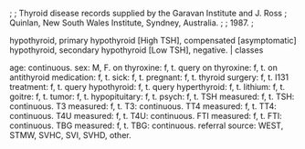 ;
; Thyroid disease records supplied by the Garavan Institute and J. Ross
; Quinlan, New South Wales Institute, Syndney, Australia.
;
; 1987.
;

hypothyroid, primary hypothyroid [High TSH], compensated [asymptomatic] hypothyroid, secondary hypothyroid [Low TSH], negative.	|  classes

age:				continuous.
sex:				M, F.
on thyroxine:			f, t.
query on thyroxine:		f, t.
on antithyroid medication:	f, t.
sick:				f, t.
pregnant:			f, t.
thyroid surgery:		f, t.
I131 treatment:			f, t.
query hypothyroid:		f, t.
query hyperthyroid:		f, t.
lithium:			f, t.
goitre:				f, t.
tumor:				f, t.
hypopituitary:			f, t.
psych:				f, t.
TSH measured:			f, t.
TSH:				continuous.
T3 measured:			f, t.
T3:				continuous.
TT4 measured:			f, t.
TT4:				continuous.
T4U measured:			f, t.
T4U:				continuous.
FTI measured:			f, t.
FTI:				continuous.
TBG measured:			f, t.
TBG:				continuous.
referral source:		WEST, STMW, SVHC, SVI, SVHD, other.
